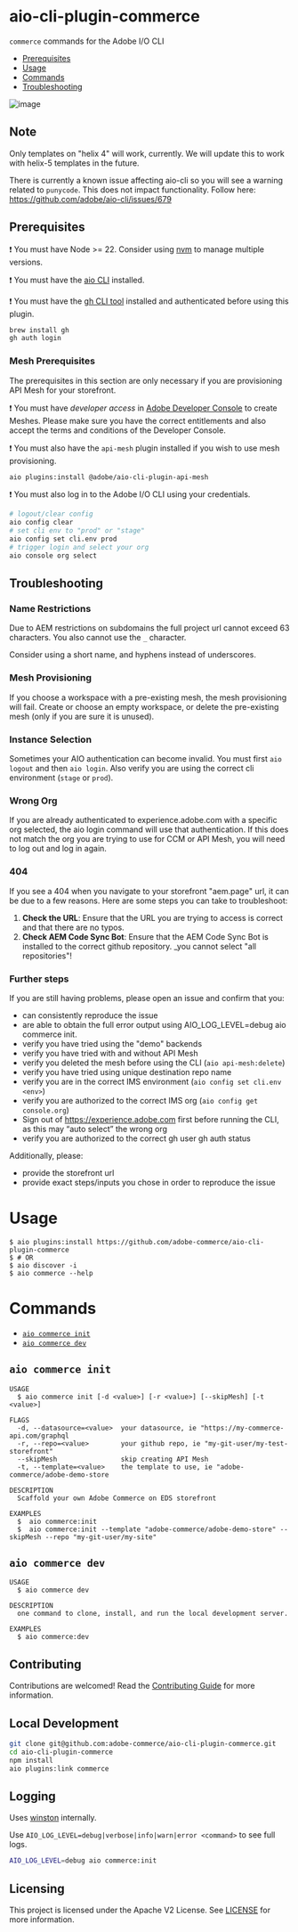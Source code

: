 # aio-cli-plugin-commerce

`commerce` commands for the Adobe I/O CLI

<!-- toc -->
* [Prerequisites](#prerequisites)
* [Usage](#usage)
* [Commands](#commands)
* [Troubleshooting](#troubleshooting)
<!-- tocstop -->

![image](https://github.com/user-attachments/assets/7cd45e4b-945a-4e13-909d-b1fe2c426fe0)

## Note

Only templates on "helix 4" will work, currently. We will update this to work with helix-5 templates in the future.

There is currently a known issue affecting aio-cli so you will see a warning related to `punycode`. This does not impact
functionality. Follow here: https://github.com/adobe/aio-cli/issues/679

## Prerequisites

❗ You must have Node >= 22. Consider using [nvm](https://formulae.brew.sh/formula/nvm) to manage multiple versions.

❗ You must have the [aio CLI](https://developer.adobe.com/runtime/docs/guides/tools/cli_install/) installed.

❗ You must have the [gh CLI tool](https://cli.github.com/) installed and authenticated before using this plugin.

```sh
brew install gh
gh auth login
```

### Mesh Prerequisites

The prerequisites in this section are only necessary if you are provisioning API Mesh for your storefront.

❗ You must have _developer access_ in [Adobe Developer Console](developer.adobe.com/console) to create Meshes. Please make sure you have the correct entitlements and also accept the terms and conditions of the Developer Console.

❗ You must also have the `api-mesh` plugin installed if you wish to use mesh provisioning.

```sh
aio plugins:install @adobe/aio-cli-plugin-api-mesh
```

❗ You must also log in to the Adobe I/O CLI using your credentials.

```sh
# logout/clear config
aio config clear
# set cli env to "prod" or "stage"
aio config set cli.env prod
# trigger login and select your org
aio console org select
```

## Troubleshooting

### Name Restrictions

Due to AEM restrictions on subdomains the full project url cannot exceed 63 characters. You also cannot use the `_` character.

Consider using a short name, and hyphens instead of underscores.

### Mesh Provisioning

If you choose a workspace with a pre-existing mesh, the mesh provisioning will fail. Create or choose an empty workspace, or delete the pre-existing mesh (only if you are sure it is unused).

### Instance Selection

Sometimes your AIO authentication can become invalid. You must first `aio logout` and then `aio login`. Also verify you are using the correct cli environment (`stage` or `prod`).

### Wrong Org

If you are already authenticated to experience.adobe.com with a specific org selected, the aio login command will use that authentication. If this does not match the org you are trying to use for CCM or API Mesh, you will need to log out and log in again.

### 404

If you see a 404 when you navigate to your storefront "aem.page" url, it can be due to a few reasons. Here are some steps you can take to troubleshoot:

1. **Check the URL**: Ensure that the URL you are trying to access is correct and that there are no typos.
2. **Check AEM Code Sync Bot**: Ensure that the AEM Code Sync Bot is installed to the correct github repository. _you cannot select "all repositories"!

### Further steps

If you are still having problems, please open an issue and confirm that you:

- can consistently reproduce the issue
- are able to obtain the full error output using AIO_LOG_LEVEL=debug aio commerce init.
- verify you have tried using the "demo" backends
- verify you have tried with and without API Mesh
- verify you deleted the mesh before using the CLI (`aio api-mesh:delete`)
- verify you have tried using unique destination repo name
- verify you are in the correct IMS environment (`aio config set cli.env <env>`)
- verify you are authorized to the correct IMS org (`aio config get console.org`)
- Sign out of https://experience.adobe.com first before running the CLI, as this may “auto select” the wrong org
- verify you are authorized to the correct gh user gh auth status

Additionally, please:
- provide the storefront url
- provide exact steps/inputs you chose in order to reproduce the issue

# Usage

```sh-session
$ aio plugins:install https://github.com/adobe-commerce/aio-cli-plugin-commerce
$ # OR
$ aio discover -i
$ aio commerce --help
```

# Commands
<!-- commands -->
* [`aio commerce init`](#aio-commerce-init)
* [`aio commerce dev`](#aio-pluginname)

## `aio commerce init`

```
USAGE
  $ aio commerce init [-d <value>] [-r <value>] [--skipMesh] [-t <value>]

FLAGS
  -d, --datasource=<value>  your datasource, ie "https://my-commerce-api.com/graphql
  -r, --repo=<value>        your github repo, ie "my-git-user/my-test-storefront"
  --skipMesh                skip creating API Mesh
  -t, --template=<value>    the template to use, ie "adobe-commerce/adobe-demo-store

DESCRIPTION
  Scaffold your own Adobe Commerce on EDS storefront

EXAMPLES
  $  aio commerce:init
  $  aio commerce:init --template "adobe-commerce/adobe-demo-store" --skipMesh --repo "my-git-user/my-site"

```

## `aio commerce dev`

```
USAGE
  $ aio commerce dev

DESCRIPTION
  one command to clone, install, and run the local development server.

EXAMPLES
  $ aio commerce:dev
```
<!-- commandsstop -->

## Contributing

Contributions are welcomed! Read the [Contributing Guide](CONTRIBUTING.md) for more information.

## Local Development

```sh
git clone git@github.com:adobe-commerce/aio-cli-plugin-commerce.git
cd aio-cli-plugin-commerce
npm install
aio plugins:link commerce
```

## Logging

Uses [winston](https://github.com/winstonjs/winston) internally.

Use `AIO_LOG_LEVEL=debug|verbose|info|warn|error <command>` to see full logs.

```sh
AIO_LOG_LEVEL=debug aio commerce:init
```

## Licensing

This project is licensed under the Apache V2 License. See [LICENSE](LICENSE) for more information.
